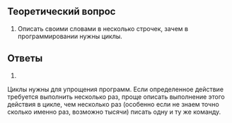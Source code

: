 ## Теоретический вопрос

1. Описать своими словами в несколько строчек, зачем в программировании нужны циклы.

## Ответы

1. 
Циклы нужны для упрощения программ. Если определенное действие требуется выполнить несколько раз, проще описать выполнение этого действия в цикле, чем несколько раз (особенно если не знаем точно сколько именно раз, возможно тысячи) писать одну и ту же команду.